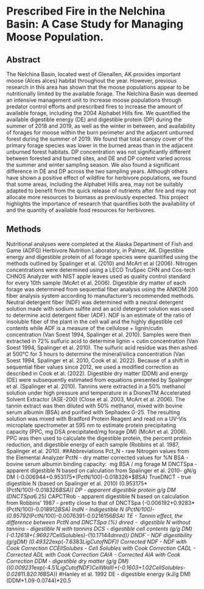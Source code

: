 # Prescribed Fire in the Nelchina Basin: A Case Study for Managing Moose Population.
## Abstract
The Nelchina Basin, located west of Glenallen, AK provides important moose (Alces alces) habitat throughout the year. However, previous research in this area has shown that the moose populations appear to be nutritionally limited by the available forage. The Nelchina Basin was deemed an intensive management unit to increase moose populations through predator control efforts and prescribed fires to increase the amount of available forage, including the 2004 Alphabet Hills fire. We quantified the available digestible energy (DE) and digestible protein (DP) during the summer of 2018 and 2019, as well as the winter in between, and availability of forages for moose within the burn perimeter and the adjacent unburned forest during the summer of 2019. We found that total canopy cover of the primary forage species was lower in the burned areas than in the adjacent unburned forest habitats. DP concentration was not significantly different between forested and burned sites, and DE and DP content varied across the summer and winter sampling season. We also found a significant difference in DE and DP across the two sampling years. Although others have shown a positive effect of wildfire for herbivore populations, we found that some areas, including the Alphabet Hills area, may not be suitably adapted to benefit from the quick release of nutrients after fire and may not allocate more resources to biomass as previously expected. This project highlights the importance of research that quantifies both the availability of and the quantity of available food resources for herbivores.

## Methods
Nutritional analyses were completed at the Alaska Department of Fish and Game (ADFG) Herbivore Nutrition Laboratory, in Palmer, AK. Digestible energy and digestible protein of all forage species were quantified using the methods outlined by Spalinger et al. (2010) and McArt et al (2006). 
Nitrogen concentrations were determined using a LECO TruSpec CHN and Cos-tech CHNOS Analyzer with NIST apple leaves used as quality control standard for every 10th sample (McArt et al. 2006). Digestible dry matter of each forage was determined from sequential fiber analysis using the ANKOM 200 fiber analysis system according to manufacturer’s recommended methods. Neutral detergent fiber (NDF) was determined with a neutral detergent solution made with sodium sulfite and an acid detergent solution was used to determine acid detergent fiber (ADF). NDF is an estimate of the ratio of insoluble fiber of the plant in the cell wall and the highly digestible cell contents while ADF is a measure of the cellulose + lignin/cutin concentration (Van Soest 1994, Spalinger et al. 2010). Samples were then extracted in 72% sulfuric acid to determine lignin + cutin concentration (Van Soest 1994, Spalinger et al. 2010). The sulfuric acid residue was then ashed at 500℃ for 3 hours to determine the mineral/silica concentration (Van Soest 1994, Spalinger et al. 2010, Cook et al. 2022). Because of a shift in sequential fiber values since 2012, we used a modified correction as described in Cook et al. (2022). Digestible dry matter (DDM) and energy (DE) were subsequently estimated from equations presented by Spalinger et al. (Spalinger et al. 2010).
Tannins were extracted in a 50% methanol solution under high pressure and temperature in a DionexTM Accelerated Solvent Extractor (ASE-200) (Close et al. 2003, McArt et al. 2006). The tannin extract was then diluted with 50% methanol, mixed with bovine serum albumin (BSA) and purified with Sephadex G-25. The resulting solution was mixed with Bradford Protein Reagent and read on a UV-Vis microplate spectrometer at 595 nm to estimate protein precipitating capacity (PPC, mg DSA precipitated/mg forage DM) (McArt et al. 2006). PPC was then used to calculate the digestible protein, the percent protein reduction, and digestible energy of each sample (Robbins et al. 1987, Spalinger et al. 2010). 
##Abbreviations
Pct_N - raw Nitrogen values from the Elemental Analyzer
PctN - dry matter corrected values for %N
BSA - bovine serum albumin binding capacity:  mg BSA / mg forage M
DNCTSpa - apparent digestible N based on calculation from Spalinger et al. 2010- gN/g DM (-0.006944+0.953175*(PctN/100)-0.018326*$BSA)
TrueDNCT - true digestible N (based on Spalinger et al. 2010) (0.953175*(PctN/100)-0.018326*BSA))
DP - apparent digestible protein g/g DM (DNCTSpa*6.25)
CAPCTRob - apparent digestible N based on calculation from Robbins' 1987 - pretty close to that of DNCTSpa (-0.006192+0.9283*(PctN/100)-0.018912*BSA)
IndN - Indigestible N (PctN/100)-(0.95792*(PctN/100)-0.0076391-0.0216156*BSA)
TE - Tannin effect, the difference between PctN and DNCTSpa (%)
dnred -  digestible N without tannins - digestible N with tannins
DCS - digestible cell contents (g/g DM) (-0.12618+(.96927*CellSolubles)-(10.17144*dnred))
DNDF - NDF digestibility (g/gDM)  (0.49322*exp(-7.6383*LigCutofNDF))
Corrected NDF - NDF with Cook Correction
CCEllSolubes - Cell Solubles with Cook Correction
CADL - Corrected ADL with Cook Correction
CAIA - Corrected AIA with Cook Correction
DDM - digestible dry matter (g/g DM)((0.009231*exp(-4.51*LigCutofNDF)*CellWall)+(-0.1603+1.02*CellSolubles-0.028*11.82*0.16*BSA)) #Hanley et al. 1992
DE -  digestible energy (kJ/g DM) (DDM*1.09-0.0744)*20.5
```

